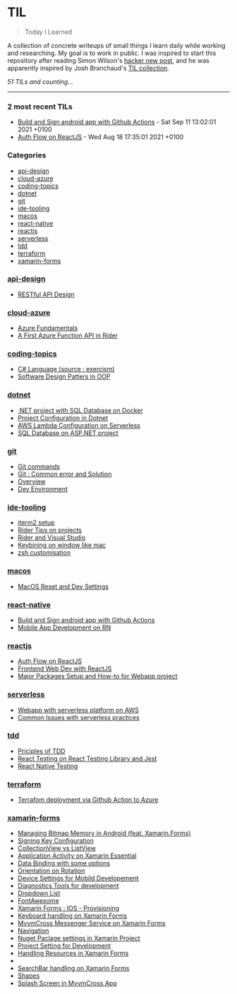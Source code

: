 # TIL
> Today I Learned

A collection of concrete writeups of small things I learn daily while working
and researching. My goal is to work in public. I was inspired to start this
repository after reading Simon Wilson's [hacker new post][1], and he was
apparently inspired by Josh Branchaud's [TIL collection][2].


_51 TILs and counting..._

---

### 2 most recent TILs

- [Build and Sign android app with Github Actions](react-native/android-deployment-github-action.md) - Sat Sep 11 13:02:01 2021 +0100
- [Auth Flow on ReactJS](reactjs/auth.md) - Wed Aug 18 17:35:01 2021 +0100

### Categories

- [api-design](#api-design)
- [cloud-azure](#cloud-azure)
- [coding-topics](#coding-topics)
- [dotnet](#dotnet)
- [git](#git)
- [ide-tooling](#ide-tooling)
- [macos](#macos)
- [react-native](#react-native)
- [reactjs](#reactjs)
- [serverless](#serverless)
- [tdd](#tdd)
- [terraform](#terraform)
- [xamarin-forms](#xamarin-forms)

### [api-design](#api-design)
- [RESTful API Design](api-design/RESTful.md)

### [cloud-azure](#cloud-azure)
- [Azure Fundamentals](cloud-azure/cert-fundamentals.md)
- [A First Azure Function API in Rider](cloud-azure/functions.md)

### [coding-topics](#coding-topics)
- [C# Language (source : exercism)](coding-topics/csharp.md)
- [Software Design Patters in OOP](coding-topics/design-patterns.md)

### [dotnet](#dotnet)
- [.NET project with SQL Database on Docker](dotnet/docker-sqldb.md)
- [Project Configuration in Dotnet](dotnet/project-setup.md)
- [AWS Lambda Configuration on Serverless](dotnet/sls-lambda-exe.md)
- [SQL Database on ASP.NET project](dotnet/sqldb-asp.net.md)

### [git](#git)
- [Git commands](git/commands.md)
- [Git : Common error and Solution](git/issues.md)
- [Overview](git/overview.md)
- [Dev Environment](git/setup.md)

### [ide-tooling](#ide-tooling)
- [iterm2 setup](ide-tooling/iterm2.md)
- [Rider Tips on projects](ide-tooling/rider-tips.md)
- [Rider and Visual Studio](ide-tooling/rider-vs.md)
- [Keybining on window like mac](ide-tooling/win-mac-keymap.md)
- [zsh customisation](ide-tooling/zsh.md)

### [macos](#macos)
- [MacOS Reset and Dev Settings](macos/reset-settings.md)

### [react-native](#react-native)
- [Build and Sign android app with Github Actions](react-native/android-deployment-github-action.md)
- [Mobile App Development on RN](react-native/dev-environment-setup.md)

### [reactjs](#reactjs)
- [Auth Flow on ReactJS](reactjs/auth.md)
- [Frontend Web Dev with ReactJS](reactjs/get-started.md)
- [Major Packages Setup and How-to for Webapp project](reactjs/packages.md)

### [serverless](#serverless)
- [Webapp with serverless platform on AWS](serverless/aws-webapp.md)
- [Common Issues with serverless practices](serverless/issues.md)

### [tdd](#tdd)
- [Priciples of TDD](tdd/priciples.md)
- [React Testing on React Testing Library and Jest](tdd/react-testing.md)
- [React Native Testing](tdd/reactnative-testing.md)

### [terraform](#terraform)
- [Terrafom deployment via Github Action to Azure](terraform/github-action-azure.md)

### [xamarin-forms](#xamarin-forms)
- [Managing Bitmap Memory in Android (feat. Xamarin.Forms)](xamarin-forms/android-bitmap.md)
- [Signing Key Configuration](xamarin-forms/android-keystore.md)
- [CollectionView vs ListView](xamarin-forms/collection-view.md)
- [Application Activity on Xamarin Essential](xamarin-forms/current-activity.md)
- [Data Binding with some options](xamarin-forms/data-binding.md)
- [Orientation on Rotation](xamarin-forms/device-orientation.md)
- [Device Settings for Mobild Developement](xamarin-forms/device-settings.md)
- [Diagnostics Tools for development](xamarin-forms/diagnostics.md)
- [Dropdown List](xamarin-forms/dropdown-view.md)
- [FontAwesome](xamarin-forms/fontawesome.md)
- [Xamarin Forms : IOS - Provisioning](xamarin-forms/ios-provisioning.md)
- [Keyboard handling on Xamarin Forms](xamarin-forms/keyboard.md)
- [MvvmCross Messenger Service on Xamarin Forms](xamarin-forms/messenger.md)
- [Navigation](xamarin-forms/navigation.md)
- [Nuget Paclage settings in Xamarin Project](xamarin-forms/nuget-settings.md)
- [Project Setting for Development](xamarin-forms/project-setting.md)
- [Handling Resources in Xamarin Forms](xamarin-forms/resources.md)
- [](xamarin-forms/rotation.md)
- [SearchBar handling on Xamarin Forms](xamarin-forms/searchbar.md)
- [Shapes](xamarin-forms/shape.md)
- [Splash Screen in MvvmCross App](xamarin-forms/splash.md)

[1]: https://simonwillison.net/2020/Apr/20/self-rewriting-readme/
[2]: https://github.com/jbranchaud/til

